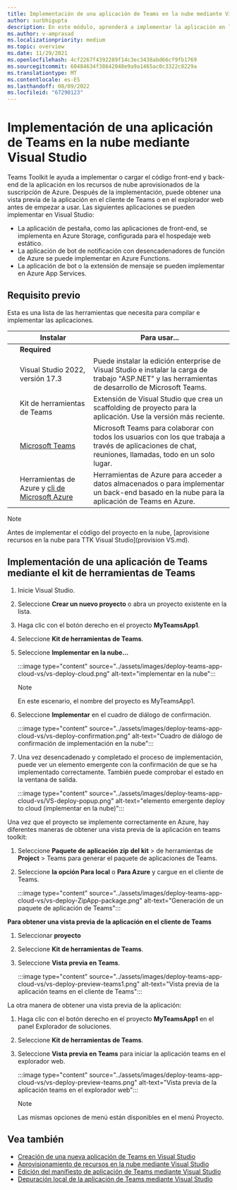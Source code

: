 ```yaml
---
title: Implementación de una aplicación de Teams en la nube mediante Visual Studio
author: surbhigupta
description: En este módulo, aprenderá a implementar la aplicación en la nube, Azure o SharePoint e implementar aplicaciones de Teams mediante el kit de herramientas de Teams en Visual Studio.
ms.author: v-amprasad
ms.localizationpriority: medium
ms.topic: overview
ms.date: 11/29/2021
ms.openlocfilehash: 4cf2267f4392289f14c3ec3438abd66cf9fb1769
ms.sourcegitcommit: 60484634f38642048e9a9a1465ac0c3322c8229a
ms.translationtype: MT
ms.contentlocale: es-ES
ms.lasthandoff: 08/09/2022
ms.locfileid: "67290123"
---
```

# <a name="deploy-teams-app-to-the-cloud-using-visual-studio"></a>Implementación de una aplicación de Teams en la nube mediante Visual Studio

Teams Toolkit le ayuda a implementar o cargar el código front-end y back-end de la aplicación en los recursos de nube aprovisionados de la suscripción de Azure. Después de la implementación, puede obtener una vista previa de la aplicación en el cliente de Teams o en el explorador web antes de empezar a usar. Las siguientes aplicaciones se pueden implementar en Visual Studio:

* La aplicación de pestaña, como las aplicaciones de front-end, se implementa en Azure Storage, configurada para el hospedaje web estático.
* La aplicación de bot de notificación con desencadenadores de función de Azure se puede implementar en Azure Functions.
* La aplicación de bot o la extensión de mensaje se pueden implementar en Azure App Services.

## <a name="prerequisite"></a>Requisito previo

Esta es una lista de las herramientas que necesita para compilar e implementar las aplicaciones.

| &nbsp; | Instalar | Para usar... |
| --- | --- | --- |
| &nbsp; | **Required** | &nbsp; |
| &nbsp; | Visual Studio 2022, versión 17.3 | Puede instalar la edición enterprise de Visual Studio e instalar la carga de trabajo "ASP.NET" y las herramientas de desarrollo de Microsoft Teams. |
| &nbsp; | Kit de herramientas de Teams | Extensión de Visual Studio que crea un scaffolding de proyecto para la aplicación. Use la versión más reciente. |
| &nbsp; | [Microsoft Teams](https://www.microsoft.com/microsoft-teams/download-app) | Microsoft Teams para colaborar con todos los usuarios con los que trabaja a través de aplicaciones de chat, reuniones, llamadas, todo en un solo lugar. |
| &nbsp; | Herramientas de Azure y [cli de Microsoft Azure](/cli/azure/install-azure-cli) | Herramientas de Azure para acceder a datos almacenados o para implementar un back-end basado en la nube para la aplicación de Teams en Azure. |

  > [!NOTE]
  > Antes de implementar el código del proyecto en la nube, [aprovisione recursos en la nube para TTK Visual Studio](provision VS.md).

## <a name="deploy-teams-app-using-teams-toolkit"></a>Implementación de una aplicación de Teams mediante el kit de herramientas de Teams

1. Inicie Visual Studio.
1. Seleccione **Crear un nuevo proyecto** o abra un proyecto existente en la lista.
1. Haga clic con el botón derecho en el proyecto **MyTeamsApp1**.
1. Seleccione **Kit de herramientas de Teams**.
1. Seleccione **Implementar en la nube...**

   :::image type="content" source="../assets/images/deploy-teams-app-cloud-vs/vs-deploy-cloud.png" alt-text="implementar en la nube":::

   > [!NOTE]
   > En este escenario, el nombre del proyecto es MyTeamsApp1.

6. Seleccione **Implementar** en el cuadro de diálogo de confirmación.

   :::image type="content" source="../assets/images/deploy-teams-app-cloud-vs/vs-deploy-confirmation.png" alt-text="Cuadro de diálogo de confirmación de implementación en la nube":::

7. Una vez desencadenado y completado el proceso de implementación, puede ver un elemento emergente con la confirmación de que se ha implementado correctamente. También puede comprobar el estado en la ventana de salida.

   :::image type="content" source="../assets/images/deploy-teams-app-cloud-vs/VS-deploy-popup.png" alt-text="elemento emergente deploy to cloud (implementar en la nube)":::

Una vez que el proyecto se implemente correctamente en Azure, hay diferentes maneras de obtener una vista previa de la aplicación en teams toolkit:

1. Seleccione **Paquete de aplicación zip** **del kit** >  de herramientas de **Project** >  Teams para generar el paquete de aplicaciones de Teams.
1. Seleccione **la opción Para local** o **Para Azure** y cargue en el cliente de Teams.

   :::image type="content" source="../assets/images/deploy-teams-app-cloud-vs/vs-deploy-ZipApp-package.png" alt-text="Generación de un paquete de aplicación de Teams":::

**Para obtener una vista previa de la aplicación en el cliente de Teams**

1. Seleccionar **proyecto**
1. Seleccione **Kit de herramientas de Teams**.
1. Seleccione **Vista previa en Teams**.

   :::image type="content" source="../assets/images/deploy-teams-app-cloud-vs/vs-deploy-preview-teams1.png" alt-text="Vista previa de la aplicación teams en el cliente de Teams":::

La otra manera de obtener una vista previa de la aplicación:

1. Haga clic con el botón derecho en el proyecto **MyTeamsApp1** en el panel Explorador de soluciones.
1. Seleccione **Kit de herramientas de Teams**.
1. Seleccione **Vista previa en Teams** para iniciar la aplicación teams en el explorador web.

   :::image type="content" source="../assets/images/deploy-teams-app-cloud-vs/vs-deploy-preview-teams.png" alt-text="Vista previa de la aplicación teams en el explorador web":::

   > [!NOTE]
   > Las mismas opciones de menú están disponibles en el menú Proyecto.

## <a name="see-also"></a>Vea también

* [Creación de una nueva aplicación de Teams en Visual Studio](create-new-teams-app-for-Visual-Studio.md)
* [Aprovisionamiento de recursos en la nube mediante Visual Studio](Provision%20cloud%20resources%20using%20Visual%20Studio.md)
* [Edición del manifiesto de aplicación de Teams mediante Visual Studio](VS-TeamsFx-preview-and-customize-app-manifest.md)
* [Depuración local de la aplicación de Teams mediante Visual Studio](debug-teams-app-visual-studio.md)
